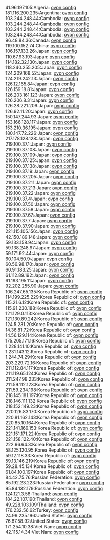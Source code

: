 41.96.197.105:Algeria: [ovpn config](vpn/41_96_197_105.ovpn)  
181.116.200.235:Argentina: [ovpn config](vpn/181_116_200_235.ovpn)  
103.244.248.44:Cambodia: [ovpn config](vpn/103_244_248_44.ovpn)  
103.244.248.44:Cambodia: [ovpn config](vpn/103_244_248_44.ovpn)  
103.244.248.44:Cambodia: [ovpn config](vpn/103_244_248_44.ovpn)  
103.244.248.44:Cambodia: [ovpn config](vpn/103_244_248_44.ovpn)  
96.48.84.36:Canada: [ovpn config](vpn/96_48_84_36.ovpn)  
119.100.152.74:China: [ovpn config](vpn/119_100_152_74.ovpn)  
106.157.133.26:Japan: [ovpn config](vpn/106_157_133_26.ovpn)  
110.67.93.193:Japan: [ovpn config](vpn/110_67_93_193.ovpn)  
114.182.32.130:Japan: [ovpn config](vpn/114_182_32_130.ovpn)  
118.240.255.205:Japan: [ovpn config](vpn/118_240_255_205.ovpn)  
124.209.168.52:Japan: [ovpn config](vpn/124_209_168_52.ovpn)  
124.219.242.13:Japan: [ovpn config](vpn/124_219_242_13.ovpn)  
126.12.165.84:Japan: [ovpn config](vpn/126_12_165_84.ovpn)  
126.159.18.81:Japan: [ovpn config](vpn/126_159_18_81.ovpn)  
126.203.161.123:Japan: [ovpn config](vpn/126_203_161_123.ovpn)  
126.206.8.31:Japan: [ovpn config](vpn/126_206_8_31.ovpn)  
126.28.221.209:Japan: [ovpn config](vpn/126_28_221_209.ovpn)  
126.92.11.20:Japan: [ovpn config](vpn/126_92_11_20.ovpn)  
150.147.244.93:Japan: [ovpn config](vpn/150_147_244_93.ovpn)  
153.166.128.117:Japan: [ovpn config](vpn/153_166_128_117.ovpn)  
153.210.36.195:Japan: [ovpn config](vpn/153_210_36_195.ovpn)  
180.147.72.226:Japan: [ovpn config](vpn/180_147_72_226.ovpn)  
217.178.128.128:Japan: [ovpn config](vpn/217_178_128_128.ovpn)  
219.100.37.1:Japan: [ovpn config](vpn/219_100_37_1.ovpn)  
219.100.37.108:Japan: [ovpn config](vpn/219_100_37_108.ovpn)  
219.100.37.109:Japan: [ovpn config](vpn/219_100_37_109.ovpn)  
219.100.37.125:Japan: [ovpn config](vpn/219_100_37_125.ovpn)  
219.100.37.138:Japan: [ovpn config](vpn/219_100_37_138.ovpn)  
219.100.37.19:Japan: [ovpn config](vpn/219_100_37_19.ovpn)  
219.100.37.205:Japan: [ovpn config](vpn/219_100_37_205.ovpn)  
219.100.37.211:Japan: [ovpn config](vpn/219_100_37_211.ovpn)  
219.100.37.213:Japan: [ovpn config](vpn/219_100_37_213.ovpn)  
219.100.37.22:Japan: [ovpn config](vpn/219_100_37_22.ovpn)  
219.100.37.4:Japan: [ovpn config](vpn/219_100_37_4.ovpn)  
219.100.37.50:Japan: [ovpn config](vpn/219_100_37_50.ovpn)  
219.100.37.58:Japan: [ovpn config](vpn/219_100_37_58.ovpn)  
219.100.37.67:Japan: [ovpn config](vpn/219_100_37_67.ovpn)  
219.100.37.7:Japan: [ovpn config](vpn/219_100_37_7.ovpn)  
219.100.37.90:Japan: [ovpn config](vpn/219_100_37_90.ovpn)  
221.115.105.156:Japan: [ovpn config](vpn/221_115_105_156.ovpn)  
42.150.189.148:Japan: [ovpn config](vpn/42_150_189_148.ovpn)  
59.133.158.94:Japan: [ovpn config](vpn/59_133_158_94.ovpn)  
59.138.248.97:Japan: [ovpn config](vpn/59_138_248_97.ovpn)  
59.171.92.44:Japan: [ovpn config](vpn/59_171_92_44.ovpn)  
60.104.50.9:Japan: [ovpn config](vpn/60_104_50_9.ovpn)  
60.56.98.170:Japan: [ovpn config](vpn/60_56_98_170.ovpn)  
60.91.183.25:Japan: [ovpn config](vpn/60_91_183_25.ovpn)  
61.112.89.192:Japan: [ovpn config](vpn/61_112_89_192.ovpn)  
61.193.195.11:Japan: [ovpn config](vpn/61_193_195_11.ovpn)  
92.202.255.90:Japan: [ovpn config](vpn/92_202_255_90.ovpn)  
106.247.65.135:Korea Republic of: [ovpn config](vpn/106_247_65_135.ovpn)  
114.199.225.229:Korea Republic of: [ovpn config](vpn/114_199_225_229.ovpn)  
115.21.6.12:Korea Republic of: [ovpn config](vpn/115_21_6_12.ovpn)  
115.91.230.188:Korea Republic of: [ovpn config](vpn/115_91_230_188.ovpn)  
121.129.0.113:Korea Republic of: [ovpn config](vpn/121_129_0_113.ovpn)  
121.130.89.242:Korea Republic of: [ovpn config](vpn/121_130_89_242.ovpn)  
124.5.231.20:Korea Republic of: [ovpn config](vpn/124_5_231_20.ovpn)  
14.36.81.72:Korea Republic of: [ovpn config](vpn/14_36_81_72.ovpn)  
14.56.129.114:Korea Republic of: [ovpn config](vpn/14_56_129_114.ovpn)  
175.205.171.16:Korea Republic of: [ovpn config](vpn/175_205_171_16.ovpn)  
1.228.141.10:Korea Republic of: [ovpn config](vpn/1_228_141_10.ovpn)  
1.231.143.12:Korea Republic of: [ovpn config](vpn/1_231_143_12.ovpn)  
1.244.74.29:Korea Republic of: [ovpn config](vpn/1_244_74_29.ovpn)  
203.229.72.16:Korea Republic of: [ovpn config](vpn/203_229_72_16.ovpn)  
211.112.84.117:Korea Republic of: [ovpn config](vpn/211_112_84_117.ovpn)  
211.119.65.124:Korea Republic of: [ovpn config](vpn/211_119_65_124.ovpn)  
211.247.98.233:Korea Republic of: [ovpn config](vpn/211_247_98_233.ovpn)  
211.59.112.123:Korea Republic of: [ovpn config](vpn/211_59_112_123.ovpn)  
211.59.234.198:Korea Republic of: [ovpn config](vpn/211_59_234_198.ovpn)  
218.145.181.197:Korea Republic of: [ovpn config](vpn/218_145_181_197.ovpn)  
218.146.111.132:Korea Republic of: [ovpn config](vpn/218_146_111_132.ovpn)  
218.152.149.23:Korea Republic of: [ovpn config](vpn/218_152_149_23.ovpn)  
220.126.83.170:Korea Republic of: [ovpn config](vpn/220_126_83_170.ovpn)  
220.81.162.143:Korea Republic of: [ovpn config](vpn/220_81_162_143.ovpn)  
220.85.10.164:Korea Republic of: [ovpn config](vpn/220_85_10_164.ovpn)  
221.141.169.153:Korea Republic of: [ovpn config](vpn/221_141_169_153.ovpn)  
221.151.171.22:Korea Republic of: [ovpn config](vpn/221_151_171_22.ovpn)  
221.158.122.40:Korea Republic of: [ovpn config](vpn/221_158_122_40.ovpn)  
222.96.64.3:Korea Republic of: [ovpn config](vpn/222_96_64_3.ovpn)  
58.125.120.95:Korea Republic of: [ovpn config](vpn/58_125_120_95.ovpn)  
59.12.118.33:Korea Republic of: [ovpn config](vpn/59_12_118_33.ovpn)  
59.13.146.219:Korea Republic of: [ovpn config](vpn/59_13_146_219.ovpn)  
59.28.45.134:Korea Republic of: [ovpn config](vpn/59_28_45_134.ovpn)  
61.84.100.197:Korea Republic of: [ovpn config](vpn/61_84_100_197.ovpn)  
84.42.75.76:Russian Federation: [ovpn config](vpn/84_42_75_76.ovpn)  
85.192.23.223:Russian Federation: [ovpn config](vpn/85_192_23_223.ovpn)  
95.84.132.179:Russian Federation: [ovpn config](vpn/95_84_132_179.ovpn)  
124.121.3.58:Thailand: [ovpn config](vpn/124_121_3_58.ovpn)  
184.22.107.190:Thailand: [ovpn config](vpn/184_22_107_190.ovpn)  
49.228.103.109:Thailand: [ovpn config](vpn/49_228_103_109.ovpn)  
176.232.56.62:Turkey: [ovpn config](vpn/176_232_56_62.ovpn)  
24.99.235.196:United States: [ovpn config](vpn/24_99_235_196.ovpn)  
76.87.58.92:United States: [ovpn config](vpn/76_87_58_92.ovpn)  
171.254.10.38:Viet Nam: [ovpn config](vpn/171_254_10_38.ovpn)  
42.115.14.34:Viet Nam: [ovpn config](vpn/42_115_14_34.ovpn)  
